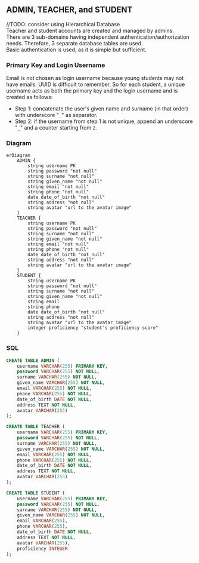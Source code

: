 ## ADMIN, TEACHER, and STUDENT

//TODO: consider using Hierarchical Database  
Teacher and student accounts are created and managed by admins.  
There are 3 sub-domains having independent authentication/authorization needs. Therefore, 3 separate database tables are used.  
Basic authentication is used, as it is simple but sufficient.

### Primary Key and Login Username

Email is not chosen as login username because young students may not have emails. UUID is difficult to remember. So for each student, a unique username acts as both the primary key and the login username and is created as follows:

- Step 1: concatenate the user's given name and surname (in that order) with underscore "`_`" as separator.
- Step 2: if the username from step 1 is not unique, append an underscore "`_`" and a counter starting from `2`.

### Diagram

```mermaid
erDiagram
    ADMIN {
        string username PK
        string password "not null"
        string surname "not null"
        string given_name "not null"
        string email "not null"
        string phone "not null"
        date date_of_birth "not null"
        string address "not null"
        string avatar "url to the avatar image"
    }
    TEACHER {
        string username PK
        string password "not null"
        string surname "not null"
        string given_name "not null"
        string email "not null"
        string phone "not null"
        date date_of_birth "not null"
        string address "not null"
        string avatar "url to the avatar image"
    }
    STUDENT {
        string username PK
        string password "not null"
        string surname "not null"
        string given_name "not null"
        string email
        string phone
        date date_of_birth "not null"
        string address "not null"
        string avatar "url to the avatar image"
        integer proficiency "student's proficiency score"
    }
```

### SQL

```sql
CREATE TABLE ADMIN (
    username VARCHAR(255) PRIMARY KEY,
    password VARCHAR(255) NOT NULL,
    surname VARCHAR(255) NOT NULL,
    given_name VARCHAR(255) NOT NULL,
    email VARCHAR(255) NOT NULL,
    phone VARCHAR(255) NOT NULL,
    date_of_birth DATE NOT NULL,
    address TEXT NOT NULL,
    avatar VARCHAR(255)
);
```

```sql
CREATE TABLE TEACHER (
    username VARCHAR(255) PRIMARY KEY,
    password VARCHAR(255) NOT NULL,
    surname VARCHAR(255) NOT NULL,
    given_name VARCHAR(255) NOT NULL,
    email VARCHAR(255) NOT NULL,
    phone VARCHAR(255) NOT NULL,
    date_of_birth DATE NOT NULL,
    address TEXT NOT NULL,
    avatar VARCHAR(255)
);
```

```sql
CREATE TABLE STUDENT (
    username VARCHAR(255) PRIMARY KEY,
    password VARCHAR(255) NOT NULL,
    surname VARCHAR(255) NOT NULL,
    given_name VARCHAR(255) NOT NULL,
    email VARCHAR(255),
    phone VARCHAR(255),
    date_of_birth DATE NOT NULL,
    address TEXT NOT NULL,
    avatar VARCHAR(255),
    proficiency INTEGER
);
```
